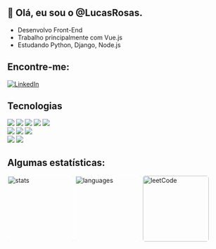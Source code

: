 ## 👋 Olá, eu sou o @LucasRosas.

- Desenvolvo Front-End
- Trabalho principalmente com Vue.js
- Estudando Python, Django, Node.js


## Encontre-me:
<a href="https://www.linkedin.com/in/lucasRosas/" target="_blank">
<img src="https://img.shields.io/badge/LinkedIn-%230077B5.svg?&style=flat-square&logo=linkedin&logoColor=white" alt="LinkedIn"></a>

## Tecnologias

<div align="left">
  <img src="https://img.shields.io/badge/Javascript-darkorange?style=flat-square&logo=JavaScript&logoColor=white"/>
  <img src="https://img.shields.io/badge/Vue.js-darkgreen?style=flat-square&logo=vuedotjs&logoColor=white"/>
  <img src="https://img.shields.io/badge/HTML-red?style=flat-square&logo=HTML5&logoColor=white"/>
  <img src="https://img.shields.io/badge/css-blue?style=flat-square&logo=CSS3&logoColor=white"/>
  <img src="https://img.shields.io/badge/sass-purple?style=flat-square&logo=sass&logoColor=white"/>
 </br>
  <img src="https://img.shields.io/badge/Node.js-darkgreen?style=flat-square&logo=nodedotjs&logoColor=white"/>
  <img src="https://img.shields.io/badge/Django-yellow?style=flat-square&logo=django&logoColor=white"/>
  <img src="https://img.shields.io/badge/Docker-lightblue?style=flat-square&logo=docker&logoColor=blue"/>
   </br>
     <img src="https://img.shields.io/badge/Jira-blue?style=flat-square&logo=jira&logoColor=white"/>
     <img src="https://img.shields.io/badge/Bitbucket-darkblue?style=flat-square&logo=bitbucket&logoColor=white"/>
</div>

## Algumas estatísticas:
<div>
    <img src="https://github-readme-stats.vercel.app/api?username=lucasRosas&show_icons=true&locale=en&layout=compact&theme=tokyonight" alt="stats" height="150em" style="outline: 1px solid white; border-radius: 5px; outline-offset:-1px" />
    <img src="https://github-readme-stats.vercel.app/api/top-langs?username=lucasRosas&show_icons=true&locale=en&layout=compact&theme=tokyonight" alt="languages" height="150em" style="outline: 1px solid white; border-radius: 5px;  outline-offset:-1px" />
    <img src="https://leetcode-stats.vercel.app/api?username=lucasRosas&theme=Dark" alt="leetCode" height="150em" style="outline: 1px solid white; border-radius: 5px"/>
</div>

